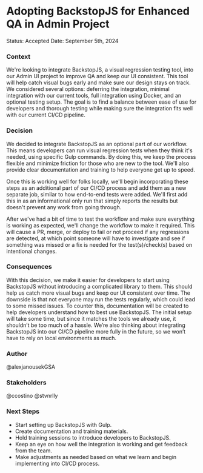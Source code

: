 # Adopting BackstopJS for Enhanced QA in Admin Project

Status: Accepted
Date: September 5th, 2024

### Context
We're looking to integrate BackstopJS, a visual regression testing tool, into our Admin UI project to improve QA and keep our UI consistent. This tool will help catch visual bugs early and make sure our design stays on track. We considered several options: deferring the integration, minimal integration with our current tools, full integration using Docker, and an optional testing setup. The goal is to find a balance between ease of use for developers and thorough testing while making sure the integration fits well with our current CI/CD pipeline.

### Decision
We decided to integrate BackstopJS as an optional part of our workflow. This means developers can run visual regression tests when they think it's needed, using specific Gulp commands. By doing this, we keep the process flexible and minimize friction for those who are new to the tool. We'll also provide clear documentation and training to help everyone get up to speed.

Once this is working well for folks locally, we'll begin incorporating these steps as an additional part of our CI/CD process and add them as a new separate job, similar to how end-to-end tests were added.  We'll first add this in as an informational only run that simply reports the results but doesn't prevent any work from going through.

After we've had a bit of time to test the workflow and make sure everything is working as expected, we'll change the workflow to make it required.  This will cause a PR, merge, or deploy to fail or not proceed if any regressions are detected, at which point someone will have to investigate and see if something was missed or a fix is needed for the test(s)/check(s) based on intentional changes.

### Consequences
With this decision, we make it easier for developers to start using BackstopJS without introducing a complicated library to them. This should help us catch more visual bugs and keep our UI consistent over time. The downside is that not everyone may run the tests regularly, which could lead to some missed issues. To counter this, documentation will be created to help developers understand how to best use BackstopJS. The initial setup will take some time, but since it matches the tools we already use, it shouldn’t be too much of a hassle. We’re also thinking about integrating BackstopJS into our CI/CD pipeline more fully in the future, so we won’t have to rely on local environments as much.

### Author
@alexjanousekGSA

### Stakeholders
@ccostino
@stvnrlly

### Next Steps
- Start setting up BackstopJS with Gulp.
- Create documentation and training materials.
- Hold training sessions to introduce developers to BackstopJS.
- Keep an eye on how well the integration is working and get feedback from the team.
- Make adjustments as needed based on what we learn and begin implementing into CI/CD process.
